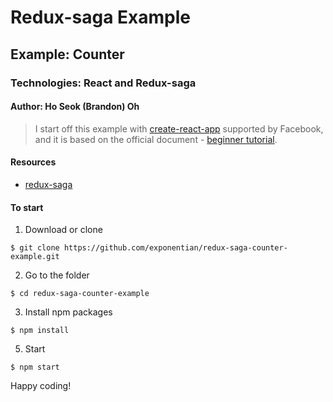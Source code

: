 # Redux-saga Example
## Example: Counter
### Technologies: React and Redux-saga
#### Author: Ho Seok (Brandon) Oh

> I start off this example with [create-react-app](https://github.com/facebook/create-react-app) supported by Facebook, and it is based on the official document - [beginner tutorial](https://redux-saga.js.org/docs/introduction/BeginnerTutorial.html).


#### Resources
- [redux-saga](https://github.com/redux-saga/redux-saga)


#### To start

1. Download or clone
```
$ git clone https://github.com/exponentian/redux-saga-counter-example.git
```

2. Go to the folder
```
$ cd redux-saga-counter-example
```

3. Install npm packages
```
$ npm install
```

5. Start
```
$ npm start
```


Happy coding!